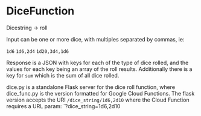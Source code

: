 # DiceFunction
Dicestring -> roll

Input can be one or more dice, with multiples separated by commas, ie:

`1d6`
`1d6,2d4`
`1d20,3d4,1d6`


Response is a JSON with keys for each of the type of dice rolled, and the values for each key being an array of the roll results.  Additionally there is a key for `sum` which is the sum of all dice rolled.  

dice.py is a standalone Flask server for the dice roll function, where dice_func.py is the version formatted for Google Cloud Functions.  The flask version accepts the URI `/dice_string/1d6,2d10` where the Cloud Function requires a URL param: `?dice_string=1d6,2d10

